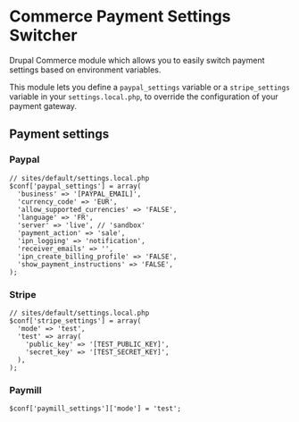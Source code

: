 Commerce Payment Settings Switcher
==================================

Drupal Commerce module which allows you to easily switch payment settings based on environment variables.

This module lets you define a ``paypal_settings`` variable or a ``stripe_settings`` variable in your ``settings.local.php``, to override the configuration of your payment gateway.

## Payment settings

### Paypal

```
// sites/default/settings.local.php
$conf['paypal_settings'] = array(
  'business' => '[PAYPAL_EMAIL]',
  'currency_code' => 'EUR',
  'allow_supported_currencies' => 'FALSE',
  'language' => 'FR',
  'server' => 'live', // 'sandbox'
  'payment_action' => 'sale',
  'ipn_logging' => 'notification',
  'receiver_emails' => '', 
  'ipn_create_billing_profile' => 'FALSE',
  'show_payment_instructions' => 'FALSE',
);
```

### Stripe

```
// sites/default/settings.local.php
$conf['stripe_settings'] = array(
  'mode' => 'test',
  'test' => array(
    'public_key' => '[TEST_PUBLIC_KEY]',
    'secret_key' => '[TEST_SECRET_KEY]',
  ),
);
```

### Paymill

```
$conf['paymill_settings']['mode'] = 'test';
```
